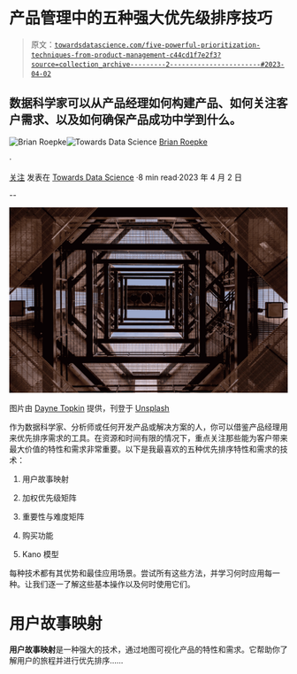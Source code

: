 # 产品管理中的五种强大优先级排序技巧

> 原文：[`towardsdatascience.com/five-powerful-prioritization-techniques-from-product-management-c44cd1f7e2f3?source=collection_archive---------2-----------------------#2023-04-02`](https://towardsdatascience.com/five-powerful-prioritization-techniques-from-product-management-c44cd1f7e2f3?source=collection_archive---------2-----------------------#2023-04-02)

## 数据科学家可以从产品经理如何构建产品、如何关注客户需求、以及如何确保产品成功中学到什么。

[](https://medium.com/@broepke?source=post_page-----c44cd1f7e2f3--------------------------------)![Brian Roepke](https://medium.com/@broepke?source=post_page-----c44cd1f7e2f3--------------------------------)[](https://towardsdatascience.com/?source=post_page-----c44cd1f7e2f3--------------------------------)![Towards Data Science](https://towardsdatascience.com/?source=post_page-----c44cd1f7e2f3--------------------------------) [Brian Roepke](https://medium.com/@broepke?source=post_page-----c44cd1f7e2f3--------------------------------)

·

[关注](https://medium.com/m/signin?actionUrl=https%3A%2F%2Fmedium.com%2F_%2Fsubscribe%2Fuser%2Ff5a92cac16d6&operation=register&redirect=https%3A%2F%2Ftowardsdatascience.com%2Ffive-powerful-prioritization-techniques-from-product-management-c44cd1f7e2f3&user=Brian+Roepke&userId=f5a92cac16d6&source=post_page-f5a92cac16d6----c44cd1f7e2f3---------------------post_header-----------) 发表在 [Towards Data Science](https://towardsdatascience.com/?source=post_page-----c44cd1f7e2f3--------------------------------) ·8 min read·2023 年 4 月 2 日[](https://medium.com/m/signin?actionUrl=https%3A%2F%2Fmedium.com%2F_%2Fvote%2Ftowards-data-science%2Fc44cd1f7e2f3&operation=register&redirect=https%3A%2F%2Ftowardsdatascience.com%2Ffive-powerful-prioritization-techniques-from-product-management-c44cd1f7e2f3&user=Brian+Roepke&userId=f5a92cac16d6&source=-----c44cd1f7e2f3---------------------clap_footer-----------)

--

[](https://medium.com/m/signin?actionUrl=https%3A%2F%2Fmedium.com%2F_%2Fbookmark%2Fp%2Fc44cd1f7e2f3&operation=register&redirect=https%3A%2F%2Ftowardsdatascience.com%2Ffive-powerful-prioritization-techniques-from-product-management-c44cd1f7e2f3&source=-----c44cd1f7e2f3---------------------bookmark_footer-----------)![](img/3448ee6ee760d5672388e3d6d10ca072.png)

图片由 [Dayne Topkin](https://unsplash.com/@dtopkin1?utm_source=medium&utm_medium=referral) 提供，刊登于 [Unsplash](https://unsplash.com/?utm_source=medium&utm_medium=referral)

作为数据科学家、分析师或任何开发产品或解决方案的人，你可以借鉴产品经理用来优先排序需求的工具。在资源和时间有限的情况下，重点关注那些能为客户带来最大价值的特性和需求非常重要。以下是我最喜欢的五种优先排序特性和需求的技术：

1.  用户故事映射

1.  加权优先级矩阵

1.  重要性与难度矩阵

1.  购买功能

1.  Kano 模型

每种技术都有其优势和最佳应用场景。尝试所有这些方法，并学习何时应用每一种。让我们逐一了解这些基本操作以及何时使用它们。

# 用户故事映射

**用户故事映射**是一种强大的技术，通过地图可视化产品的特性和需求。它帮助你了解用户的旅程并进行优先排序……
